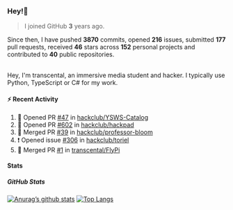 ### Hey!👋
<!-- [![Banner](banner.png)](https://dillonb07.is-a.dev) -->


> I joined GitHub **3** years ago.

Since then, I have pushed **3870** commits, opened **216** issues, submitted **177** pull requests, received **46** stars across **152** personal projects and contributed to **40** public repositories.

<br>
Hey, I'm transcental, an immersive media student and hacker. I typically use Python, TypeScript or C# for my work.

<br>

#### :zap: Recent Activity

<!--START_SECTION:activity-->
1. 💪 Opened PR [#47](https://github.com/hackclub/YSWS-Catalog/pull/47) in [hackclub/YSWS-Catalog](https://github.com/hackclub/YSWS-Catalog)
2. 💪 Opened PR [#602](https://github.com/hackclub/hackpad/pull/602) in [hackclub/hackpad](https://github.com/hackclub/hackpad)
3. 🎉 Merged PR [#39](https://github.com/hackclub/professor-bloom/pull/39) in [hackclub/professor-bloom](https://github.com/hackclub/professor-bloom)
4. ❗ Opened issue [#306](https://github.com/hackclub/toriel/issues/306) in [hackclub/toriel](https://github.com/hackclub/toriel)
5. 🎉 Merged PR [#1](https://github.com/transcental/FlyPi/pull/1) in [transcental/FlyPi](https://github.com/transcental/FlyPi)
<!--END_SECTION:activity-->

#### Stats

##### GitHub Stats
[![Anurag’s github stats](https://github-readme-stats.vercel.app/api?username=transcental&show_icons=true&theme=radical)](https://github.com/transcental)
[![Top Langs](https://github-readme-stats.vercel.app/api/top-langs/?username=transcental&layout=compact&theme=radical)](https://github.com/transcental)
